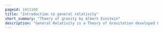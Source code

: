 ```yaml
---
pageid: 1411100
title: "Introduction to general relativity"
short_summary: "Theory of gravity by Albert Einstein"
description: "General Relativity is a Theory of Gravitation developed by albert Einstein between 1907 and 1915. The Theory of general Relativity says that the observed gravitational Effect between Masses Results from their Warping of Spacetime."
---
```

